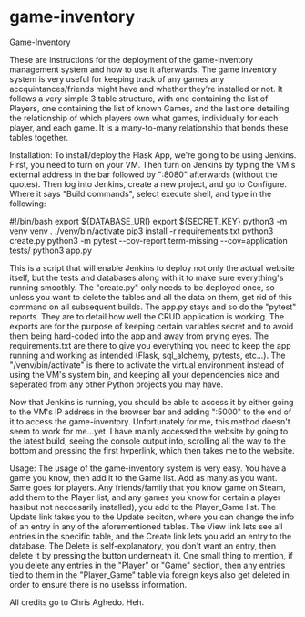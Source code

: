 # game-inventory


Game-Inventory

These are instructions for the deployment of the game-inventory management system and how to use it afterwards. The game inventory system is very useful for keeping track of any games any accquintances/friends might have and whether they're installed or not. It follows a very simple 3 table structure, with one containing the list of Players, one containing the list of known Games, and the last one detailing the relationship of which players own what games, individually for each player, and each game. It is a many-to-many relationship that bonds these tables together.

Installation:
To install/deploy the Flask App, we're going to be using Jenkins. First, you need to turn on your VM. Then turn on Jenkins by typing the VM's external address in the bar followed by ":8080" afterwards (without the quotes). Then log into Jenkins, create a new project, and go to Configure. Where it says "Build commands", select execute shell, and type in the following:

#!/bin/bash
export ${DATABASE_URI}
export ${SECRET_KEY}
python3 -m venv venv
. ./venv/bin/activate
pip3 install -r requirements.txt
python3 create.py
python3 -m pytest --cov-report term-missing --cov=application tests/
python3 app.py

This is a script that will enable Jenkins to deploy not only the actual website itself, but the tests and databases along with it to make sure everything's running smoothly. The "create.py" only needs to be deployed once, so unless you want to delete the tables and all the data on them, get rid of this command on all subsequent builds. The app.py stays and so do the "pytest" reports. They are to detail how well the CRUD application is working. The exports are for the purpose of keeping certain variables secret and to avoid them being hard-coded into the app and away from prying eyes. The requirements.txt are there to give you everything you need to keep the app running and working as intended (Flask, sql_alchemy, pytests, etc...). The "/venv/bin/activate" is there to activate the virtual environment instead of using the VM's system bin, and keeping all your dependencies nice and seperated from any other Python projects you may have.

Now that Jenkins is running, you should be able to access it by either going to the VM's IP address in the browser bar and adding ":5000" to the end of it to access the game-inventory. Unfortunately for me, this method doesn't seem to work for me...yet. I have mainly accessed the website by going to the latest build, seeing the console output info, scrolling all the way to the bottom and pressing the first hyperlink, which then takes me to the website.

Usage:
The usage of the game-inventory system is very easy. You have a game you know, then add it to the Game list. Add as many as you want. Same goes for players. Any friends/family that you know game on Steam, add them to the Player list, and any games you know for certain a player has(but not neccesarily installed), you add to the Player_Game list. The Update link takes you to the Update seciton, where you can change the info of an entry in any of the aforementioned tables. The View link lets see all entries in the specific table, and the Create link lets you add an entry to the database. The Delete is self-explanatory, you don't want an entry, then delete it by pressing the button underneath it. One small thing to mention, if you delete any entries in the "Player" or "Game" section, then any entries tied to them in the "Player_Game" table via foreign keys also get deleted in order to ensure there is no uselsss information.



All credits go to Chris Aghedo. Heh.

